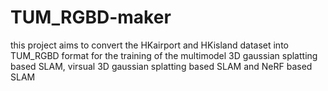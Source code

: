 # TUM_RGBD-maker
this project aims to convert the HKairport and HKisland dataset into TUM_RGBD format for the training of the multimodel 3D gaussian splatting based SLAM, virsual 3D gaussian splatting based SLAM and NeRF based SLAM
